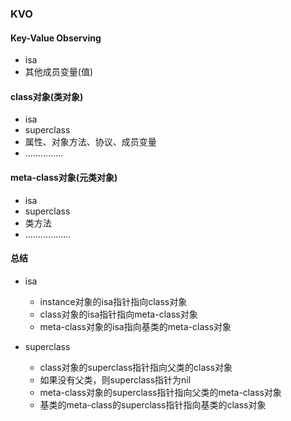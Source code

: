 ### KVO

#### Key-Value Observing

* isa
* 其他成员变量(值)

#### class对象(类对象)

* isa
* superclass
* 属性、对象方法、协议、成员变量
* ……………

#### meta-class对象(元类对象)

* isa
* superclass
* 类方法
* ………………

#### 总结
* isa
    * instance对象的isa指针指向class对象
    * class对象的isa指针指向meta-class对象
    * meta-class对象的isa指向基类的meta-class对象

* superclass
    * class对象的superclass指针指向父类的class对象
    * 如果没有父类，则superclass指针为nil
    * meta-class对象的superclass指针指向父类的meta-class对象
    * 基类的meta-class的superclass指针指向基类的class对象
